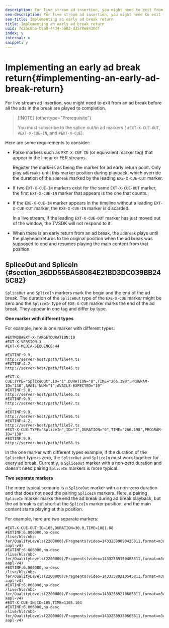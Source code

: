 ```yaml
---
description: For live stream ad insertion, you might need to exit from an ad break before all the ads in the break are played to completion.
seo-description: For live stream ad insertion, you might need to exit from an ad break before all the ads in the break are played to completion.
seo-title: Implementing an early ad break return
title: Implementing an early ad break return
uuid: 7d2bc6ba-b9a8-4434-a603-d3578e8430df
index: y
internal: n
snippet: y
---
```


# Implementing an early ad break return{#implementing-an-early-ad-break-return}

For live stream ad insertion, you might need to exit from an ad break before all the ads in the break are played to completion.

>[!NOTE] {othertype="Prerequisite"}
>
>You must subscribe to the splice out/in ad markers ( `#EXT-X-CUE-OUT`, `#EXT-X-CUE-IN`, and `#EXT-X-CUE`).

Here are some requirements to consider:

* Parse markers such as `EXT-X-CUE-IN` (or equivalent marker tag) that appear in the linear or FER streams.

  Register the markers as being the marker for ad early return point. Only play `adBreaks` until this marker position during playback, which override the duration of the `adBreak` marked by the leading `EXE-X-CUE-OUT` marker. 

* If two `EXT-X-CUE-IN` markers exist for the same `EXT-X-CUE-OUT` marker, the first `EXT-X-CUE-IN` marker that appears is the one that counts. 

* If the `EXE-X-CUE-IN` marker appears in the timeline without a leading `EXT-X-CUE-OUT` marker, the `EXE-X-CUE-IN` marker is discarded.

  In a live stream, if the leading `EXT-X-CUE-OUT` marker has just moved out of the window, the TVSDK will not respond to it. 

* When there is an early return from an ad break, the `adBreak` plays until the playhead returns to the original position when the ad break was supposed to end and resumes playing the main content from that position.

## SpliceOut and SpliceIn {#section_36DD55BA58084E21BD3DC039BB245C82}

`SpliceOut` and `SpliceIn` markers mark the begin and the end of the ad break. The duration of the `SpliceOut` type of the `EXE-X-CUE` marker might be zero and the `SpliceIn` type of `EXE-X-CUE` marker marks the end of the ad break. They appear in one tag and differ by type.

**One marker with different types**

For example, here is one marker with different types: 

```
#EXTM3U#EXT-X-TARGETDURATION:10
#EXT-X-VERSION:3
#EXT-X-MEDIA-SEQUENCE:44
  
#EXTINF:9.9,
http://server-host/path/file44.ts
#EXTINF:4.2,
http://server-host/path/file45.ts
  
#EXT-X-CUE:TYPE="SpliceOut",ID="1",DURATION="0",TIME="266.198",PROGRAM-ID="138",AVAIL-NUM="1",AVAILS-EXPECTED="10"
#EXTINF:5.8,
http://server-host/path/file46.ts
#EXTINF:9.9,
http://server-host/path/file47.ts
...
#EXTINF:9.9,
http://server-host/path/file56.ts
#EXTINF:4.2,
http://server-host/path/file57.ts
#EXT-X-CUE:TYPE="SpliceIn",ID="1",DURATION="0",TIME="266.198",PROGRAM-ID="138"
#EXTINF:9.9,
http://server-host/path/file58.ts
```

In the one marker with different types example, if the duration of the `SpliceOut` type is zero, the `SpliceOut` and `SpliceIn` must work together for every ad break. Currently, a `SpliceOut` marker with a non-zero duration and doesn't need pairing `SpliceIn` markers is more typical.

**Two separate markers**

The more typical scenario is a `SpliceOut` marker with a non-zero duration and that does not need the pairing `SpliceIn` markers. Here, a pairing `SpliceIn` marker marks the end the ad break during ad break playback, but the ad break is cut short at the `SpliceIn` marker position, and the main content starts playing at this position.

For example, here are two separate markers: 

```
#EXT-X-CUE-OUT:ID=105,DURATION=30.0,TIME=1081.08
#EXTINF:6.006000,no-desc
/live/hls/nbc-fer/QualityLevels(2200000)/Fragments(video=14332589090425811,format=m3u8-aapl-v4)
#EXTINF:6.006000,no-desc
/live/hls/nbc-fer/QualityLevels(2200000)/Fragments(video=14332589150485811,format=m3u8-aapl-v4)
#EXTINF:6.006000,no-desc
/live/hls/nbc-fer/QualityLevels(2200000)/Fragments(video=14332589210545811,format=m3u8-aapl-v4)
#EXTINF:6.006000,no-desc
/live/hls/nbc-fer/QualityLevels(2200000)/Fragments(video=14332589270605811,format=m3u8-aapl-v4)
#EXT-X-CUE-IN:ID=105,TIME=1105.104
#EXTINF:6.006000,no-desc
/live/hls/nbc-fer/QualityLevels(2200000)/Fragments(video=14332589330665811,format=m3u8-aapl-v4)
```

